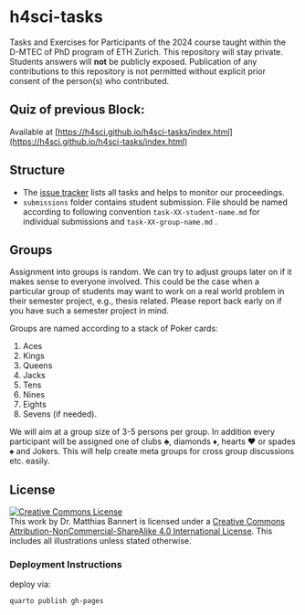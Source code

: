 # h4sci-tasks

Tasks and Exercises for Participants of the 2024 course taught within the D-MTEC of PhD program of ETH Zurich. This repository will stay private. Students answers will **not** be publicly exposed. Publication of any contributions to this repository is not permitted without explicit prior consent of the person(s) who contributed. 

## Quiz of previous Block:
Available at [https://h4sci.github.io/h4sci-tasks/index.html](https://h4sci.github.io/h4sci-tasks/index.html)


## Structure

- The [issue tracker](https://github.com/h4sci/h4sci-tasks/issues) lists all tasks and helps to monitor our proceedings. 
- `submissions` folder contains student submission. File should be named according to following convention `task-XX-student-name.md` for individual submissions and `task-XX-group-name.md` . 


## Groups

Assignment into groups is random. We can try to adjust groups later on if it makes sense to everyone involved. This could be the case when a particular group of students may want to work on a real world problem in their semester project, e.g., thesis related. Please report back early on if you have such a semester project in mind. 

Groups are named according to a stack of Poker cards:

1. Aces
2. Kings
3. Queens
4. Jacks
5. Tens
6. Nines 
7. Eights
8. Sevens (if needed).

We will aim at a group size of 3-5 persons per group. In addition every participant will be assigned one of clubs ♣, diamonds ♦, hearts ♥ or spades ♠ and Jokers. This will help create meta groups for cross group discussions etc. easily. 

## License

<a rel="license" href="http://creativecommons.org/licenses/by-nc-sa/4.0/"><img alt="Creative Commons License" style="border-width:0" src="https://i.creativecommons.org/l/by-nc-sa/4.0/88x31.png" /></a><br />This work by Dr. Matthias Bannert is licensed under a <a rel="license" href="http://creativecommons.org/licenses/by-nc-sa/4.0/">Creative Commons Attribution-NonCommercial-ShareAlike 4.0 International License</a>. This includes all illustrations unless stated otherwise.


### Deployment Instructions

deploy via:

```bash
quarto publish gh-pages
```